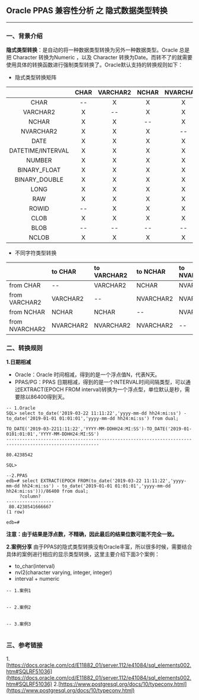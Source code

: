 ## Oracle PPAS 兼容性分析 之 隐式数据类型转换
---

### 一、背景介绍
**隐式类型转换**：是自动的将一种数据类型转换为另外一种数据类型。Oracle 总是把 Character 转换为Numeric ，以及  Character 转换为Date。而转不了的就需要使用具体的转换函数进行强制类型转换了。Oracle默认支持的转换规则如下：

+ 隐式类型转换矩阵

|        |CHAR    |VARCHAR2|NCHAR   |NVARCHAR2|DATE    |DATETIME/INTERVAL|NUMBER  |BINARY_FLOAT|BINARY_DOUBLE|LONG    |RAW     |ROWID   |CLOB    |BLOB    |NCLOB   |
|:------:|:------:|:------:|:------:|:------: |:------:|:------:         |:------:|:------:    |:------:     |:------:|:------:|:------:|:------:|:------:|:------:| 
|CHAR    |--|	X|	X|	X|	X|	X|	X|	X|	X|	X|	X|	--|	X|	X|	X|
|VARCHAR2|X|	--|	X|	X|	X|	X|	X|	X|	X|	X|	X|	X|	X| --|X|
|NCHAR   |X|	X|	--|	X|	X|	X|	X|	X|	X|	X|	X|	X|	X|	--|	X|
|NVARCHAR2|X|	X|	X|	--|	X|	X|	X|	X|	X|	X|	X|	X|	X|	--|	X|
|DATE|X|	X|	X|	X|	--|	--|	--|	--|	--|	--|	--|	--|	--|	--|	--|
|DATETIME/INTERVAL|X|	X|	X|	X|	--|	--|	--|	--|	--|	X|	--|	--|	--|	--|	--|
|NUMBER|X|	X|	X|	X|	--|	--|	--|	X|	X|	--|	--|	--|	--|	--|	--|
|BINARY_FLOAT|X|	X|	X|	X|	--|	--|	X|	--|	X|	--|	--|	--|	--|	--|	--|
|BINARY_DOUBLE|X|	X|	X|	X|	--|	--|	X|	X|	--|	--|	--|	--|	--|	--|	--|
|LONG|X|	X|	X|	X|	--|	X|	--|	--|	--|	--|	X|	--|	X|	--|	X|
|RAW|X|	X|	X|	X|	--|	--|	--|	--|	--|	X|	--|	--|	--|	X|	--|
|ROWID|--|	X|	X|	X|	--|	--|	--|	--|	--|	--|	--|	--|	--|	--|	--|
|CLOB|X|	X|	X|	X|	--|	--|	--|	--|	--|	X|	--|	--|	--|	--|	X|
|BLOB|--|	--|	--|	--|	--|	--|	--|	--|	--|	--|	X|	--|	--|	--|	--|
|NCLOB|X|	X|	X|	X|	--|	--|	--|	--|	--|	X|	--|	--|	X|	--|	--|

+ 不同字符类型转换

|                | to CHAR   | to VARCHAR2 | to NCHAR  | to NVARCHAR2  |
|:------         | :------   | :------     | :------   | :------       |
| from CHAR      |  --       | VARCHAR2    | NCHAR     | NVARCHAR2     |
| from VARCHAR2  | VARCHAR2  | --          | NVARCHAR2 | NVARCHAR2     |
| from NCHAR     | NCHAR     | NCHAR       | --        | NVARCHAR2     |
| from NVARCHAR2 | NVARCHAR2 | NVARCHAR2   | NVARCHAR2 | --            |

### 二、转换规则
**1.日期相减**
+ Oracle：Oracle 时间相减，得到的是一个浮点值N，代表N天。
+ PPAS/PG：PPAS 日期相减，得到的是一个INTERVAL时间间隔类型，可以通过EXTRACT(EPOCH FROM interval)转换为一个浮点型，单位默认是秒，需要除以86400得到天。
```
-- 1.Oracle
SQL> select to_date('2019-03-22 11:11:22','yyyy-mm-dd hh24:mi:ss') - to_date('2019-01-01 01:01:01','yyyy-mm-dd hh24:mi:ss') from dual; 

TO_DATE('2019-03-2211:11:22','YYYY-MM-DDHH24:MI:SS')-TO_DATE('2019-01-0101:01:01','YYYY-MM-DDHH24:MI:SS')
---------------------------------------------------------------------------------------------------------
                                                                                               80.4238542

SQL> 

--2.PPAS
edb=# select EXTRACT(EPOCH FROM(to_date('2019-03-22 11:11:22','yyyy-mm-dd hh24:mi:ss') - to_date('2019-01-01 01:01:01','yyyy-mm-dd hh24:mi:ss')))/86400 from dual;
     ?column?     
------------------
 80.4238541666667
(1 row)

edb=# 

```

**注意：由于结果是浮点数，不精确，因此最后的结果位数可能不完全一致。**

**2.案例分享**
由于PPAS的隐式类型转换没有Oracle丰富，所以很多时候，需要结合具体的案例进行相应的显示类型转换，这里主要介绍下面3个案例：
+ to_char(interval)
+ nvl2(character varying, integer, integer)
+ interval + numeric 

```
-- 1.案例1


-- 2.案例2


-- 3.案例3


```

### 三、参考链接
1.[https://docs.oracle.com/cd/E11882_01/server.112/e41084/sql_elements002.htm#SQLRF51036](https://docs.oracle.com/cd/E11882_01/server.112/e41084/sql_elements002.htm#SQLRF51036)
2.[https://www.postgresql.org/docs/10/typeconv.html](https://www.postgresql.org/docs/10/typeconv.html)
